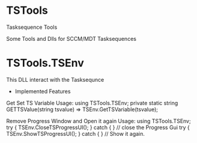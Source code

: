 # TSTools

Tasksequence Tools

Some Tools and Dlls for SCCM/MDT Tasksequences


# TSTools.TSEnv
This DLL interact with the Tasksequnce 
- Implemented Features

Get Set TS Variable
Usage:
using TSTools.TSEnv;
private static string GETTSValue(string tsvalue) => TSEnv.GetTSVariable(tsvalue);

Remove Progress Window and Open it again
Usage:
using TSTools.TSEnv;
try { TSEnv.CloseTSProgressUI(); } catch { } // close the Progress Gui
try { TSEnv.ShowTSProgressUI(); } catch { } // Show it again.